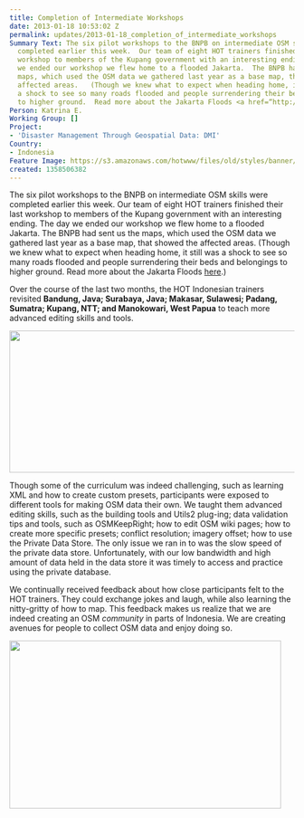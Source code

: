 ```yaml
---
title: Completion of Intermediate Workshops
date: 2013-01-18 10:53:02 Z
permalink: updates/2013-01-18_completion_of_intermediate_workshops
Summary Text: The six pilot workshops to the BNPB on intermediate OSM skills were
  completed earlier this week.  Our team of eight HOT trainers finished their last
  workshop to members of the Kupang government with an interesting ending.  The day
  we ended our workshop we flew home to a flooded Jakarta.  The BNPB had sent us the
  maps, which used the OSM data we gathered last year as a base map, that showed the
  affected areas.   (Though we knew what to expect when heading home, it still was
  a shock to see so many roads flooded and people surrendering their beds and belongings
  to higher ground.  Read more about the Jakarta Floods <a href=“http://www.thejakartapost.com/news/2013/01/17/jakarta-flood-death-toll-increases-five.html“>here</a>.)
Person: Katrina E.
Working Group: []
Project:
- 'Disaster Management Through Geospatial Data: DMI'
Country:
- Indonesia
Feature Image: https://s3.amazonaws.com/hotwww/files/old/styles/banner/public/Selection_124.png
created: 1358506382
---
```


<p>The six pilot workshops to the BNPB on intermediate OSM skills were completed earlier this week. Our team of eight HOT trainers finished their last workshop to members of the Kupang government with an interesting ending. The day we ended our workshop we flew home to a flooded Jakarta. The BNPB had sent us the maps, which used the OSM data we gathered last year as a base map, that showed the affected areas. (Though we knew what to expect when heading home, it still was a shock to see so many roads flooded and people surrendering their beds and belongings to higher ground. Read more about the Jakarta Floods <a href="“http://www.thejakartapost.com/news/2013/01/17/jakarta-flood-death-toll-increases-five.html“">here</a>.)</p><p>Over the course of the last two months, the HOT Indonesian trainers revisited <strong>Bandung, Java; Surabaya, Java; Makasar, Sulawesi; Padang, Sumatra; Kupang, NTT; and Manokowari, West Papua</strong> to teach more advanced editing skills and tools.</p><p><img src="https://s3.amazonaws.com/hotwww/files/old/Selection_124_0.png" alt="" style="width:780px;height:251px"></p><p>Though some of the curriculum was indeed challenging, such as learning XML and how to create custom presets, participants were exposed to different tools for making OSM data their own. We taught them advanced editing skills, such as the building tools and Utils2 plug-ing; data validation tips and tools, such as OSMKeepRight; how to edit OSM wiki pages; how to create more specific presets; conflict resolution; imagery offset; how to use the Private Data Store. The only issue we ran in to was the slow speed of the private data store. Unfortunately, with our low bandwidth and high amount of data held in the data store it was timely to access and practice using the private database.</p><p>We continually received feedback about how close participants felt to the HOT trainers. They could exchange jokes and laugh, while also learning the nitty-gritty of how to map. This feedback makes us realize that we are indeed creating an OSM <em>community</em> in parts of Indonesia. We are creating avenues for people to collect OSM data and enjoy doing so. </p><p><img src="https://s3.amazonaws.com/hotwww/files/old/workshop_0_0.jpg" alt="" style="width:480px;height:297px"></p>
